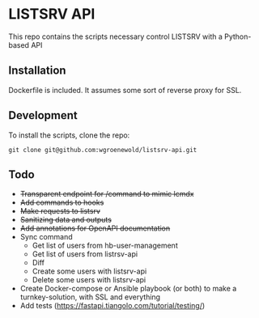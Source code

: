 # LISTSRV API

This repo contains the scripts necessary control LISTSRV with a Python-based API

## Installation

Dockerfile is included. It assumes some sort of reverse proxy for SSL.

## Development

To install the scripts, clone the repo:

```shell
git clone git@github.com:wgroenewold/listsrv-api.git
```

## Todo
- ~~Transparent endpoint for /command to mimic lcmdx~~
- ~~Add commands to hooks~~
- ~~Make requests to listsrv~~
- ~~Sanitizing data and outputs~~
- ~~Add annotations for OpenAPI documentation~~
- Sync command  
    - Get list of users from hb-user-management
    - Get list of users from listrsv-api
    - Diff
    - Create some users with listsrv-api
    - Delete some users with listsrv-api
- Create Docker-compose or Ansible playbook (or both) to make a turnkey-solution, with SSL and everything
- Add tests (https://fastapi.tiangolo.com/tutorial/testing/)